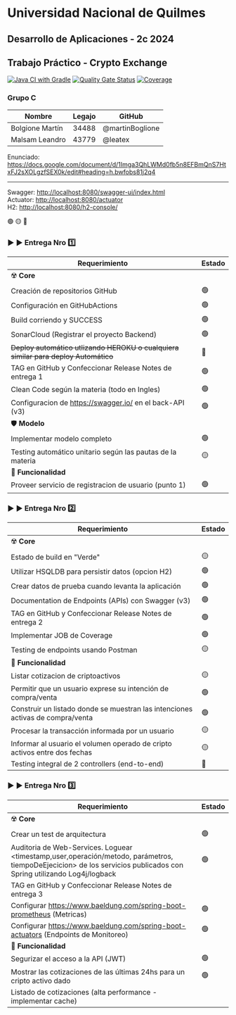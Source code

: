 # Universidad Nacional de Quilmes

## Desarrollo de Aplicaciones - 2c 2024

## Trabajo Práctico - Crypto Exchange

[![Java CI with Gradle](https://github.com/martinBoglione/UNQ-2024S2-DesApp-GrupoC/actions/workflows/build.yml/badge.svg)](https://github.com/martinBoglione/UNQ-2024S2-DesApp-GrupoC/actions/workflows/build.yml) 
[![Quality Gate Status](https://sonarcloud.io/api/project_badges/measure?project=martinBoglione_UNQ-202402-grupoG&metric=alert_status)](https://sonarcloud.io/summary/new_code?id=martinBoglione_UNQ-202402-grupoG) 
[![Coverage](https://sonarcloud.io/api/project_badges/measure?project=martinBoglione_UNQ-202402-grupoG&metric=coverage)](https://sonarcloud.io/summary/new_code?id=martinBoglione_UNQ-202402-grupoG)

### Grupo C

|Nombre|Legajo|GitHub|
|---|---|---|
|Bolgione Martín|34488|@martinBoglione|
|Malsam Leandro|43779|@leatex|

Enunciado: <https://docs.google.com/document/d/1Imga3QhLWMd0fb5n8EFBmQnS7HtxFJ2sXOLgzfSEX0k/edit#heading=h.bwfobs81j2q4>
___

Swagger: <http://localhost:8080/swagger-ui/index.html>  
Actuator: <http://localhost:8080/actuator>  
H2: <http://localhost:8080/h2-console/>

:green_circle: :yellow_circle: :red_circle:

### :arrow_forward: :arrow_forward: **Entrega Nro** :one:

|Requerimiento| Estado |
|---|----------------|
|:radioactive: **Core**| |
|Creación de repositorios GitHub| :green_circle: |
|Configuración en GitHubActions| :green_circle: |
|Build corriendo y SUCCESS| :green_circle: |
|SonarCloud (Registrar el proyecto Backend)| :green_circle: |
|~~Deploy automático utlizando HEROKU o cualquiera similar para deploy Automático~~| :red_circle: |
|TAG en GitHub y Confeccionar Release Notes de entrega 1| :green_circle: |
|Clean Code según la materia (todo en Ingles)| :green_circle: |
|Configuracion de https://swagger.io/ en el back-API (v3)|:green_circle:|
|:shield: **Modelo**| |
|Implementar modelo completo|:green_circle:|
|Testing automático unitario según las pautas de la materia|:yellow_circle:|
|:toolbox: **Funcionalidad**| |
|Proveer servicio de registracion de usuario (punto 1)|:green_circle:|

### :arrow_forward: :arrow_forward: **Entrega Nro** :two:

|Requerimiento|Estado|
|---|---|
|:radioactive: **Core**| |
|Estado de build en "Verde"|:yellow_circle:|
|Utilizar HSQLDB para persistir datos (opcion H2)|:green_circle:|
|Crear datos de prueba cuando levanta la aplicación|:green_circle:|
|Documentation de Endpoints (APIs) con Swagger (v3)|:green_circle:|
|TAG en GitHub y Confeccionar Release Notes de entrega 2|:green_circle:|
|Implementar JOB de Coverage|:green_circle:|
|Testing de endpoints usando Postman|:yellow_circle:|
|:toolbox: **Funcionalidad**| |
|Listar cotizacion de criptoactivos|:yellow_circle:|
|Permitir que un usuario exprese su intención de compra/venta|:green_circle:|
|Construir un listado donde se muestran las intenciones activas de compra/venta|:green_circle:|
|Procesar la transacción informada por un usuario|:yellow_circle:|
|Informar al usuario el volumen operado de cripto activos entre dos fechas|:yellow_circle:|
|Testing integral de 2 controllers (end-to-end)|:red_circle:|

### :arrow_forward: :arrow_forward: **Entrega Nro** :three:

|Requerimiento|Estado|
|---|---|
|:radioactive: **Core**| |
|Crear un test de arquitectura|:green_circle:|
|Auditoria de Web-Services. Loguear <timestamp,user,operación/metodo, parámetros, tiempoDeEjecicion> de los servicios publicados con Spring utilizando Log4j/logback|:green_circle:|
|TAG en GitHub y Confeccionar Release Notes de entrega 3| |
|Configurar <https://www.baeldung.com/spring-boot-prometheus> (Metricas)|:green_circle:|
|Configurar <https://www.baeldung.com/spring-boot-actuators> (Endpoints de Monitoreo)|:green_circle:|
|:toolbox: **Funcionalidad**| |
|Segurizar el acceso a la API (JWT)|:green_circle:|
|Mostrar las cotizaciones de las últimas 24hs para un cripto activo dado|:green_circle:|
|Listado de cotizaciones (alta performance - implementar cache)| |
